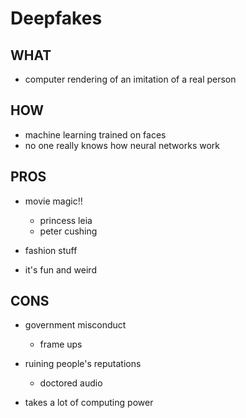 # Deepfakes

## WHAT

* computer rendering of an imitation of a real person

## HOW
* machine learning trained on faces
* no one really knows how neural networks work
## PROS
* movie magic!!
  * princess leia
  * peter cushing

* fashion stuff

* it's fun and weird

## CONS

* government misconduct
  * frame ups


* ruining people's reputations
  * doctored audio

* takes a lot of computing power
